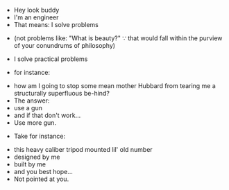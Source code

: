* Hey look buddy
* I'm an engineer
* That means: I solve problems
- (not problems like:
  "What is beauty?"
∵ that would fall within the purview of your conundrums of philosophy)
* I solve practical problems
- for instance:
* how am I going to stop some mean mother Hubbard from tearing me a structurally superfluous be-hind?
* The answer:
* use a gun
* and if that don't work...
* Use more gun.
- Take for instance:
* this heavy caliber tripod mounted lil' old number
* designed by me
* built by me
* and you best hope...
* Not pointed at you.
